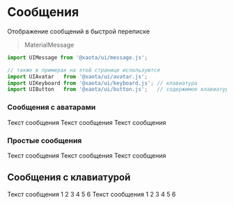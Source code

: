 # Сообщения
Отображение сообщений в быстрой переписке

> MaterialMessage

```javascript
import UIMessage from '@xaota/ui/message.js';

// также в примерах на этой странице используются
import UIAvatar   from '@xaota/ui/avatar.js';
import UIKeyboard from '@xaota/ui/keyboard.js'; // клавиатура
import UIButton   from '@xaota/ui/button.js';   // содержимое клавиатуры
```

### Сообщения с аватарами
<ui-html>
  <ui-message left>
    <ui-avatar slot="avatar" src="./content/avatar/avatar-6.jpg"></ui-avatar>
    Текст сообщения
  </ui-message>
  <ui-message>
    <ui-avatar slot="avatar" src="./content/avatar/avatar-6.jpg"></ui-avatar>
    Текст сообщения
  </ui-message>
  <ui-message right>
    <ui-avatar slot="avatar" src="./content/avatar/avatar-7.jpg"></ui-avatar>
    Текст сообщения
  </ui-message>
</ui-html>

### Простые сообщения
<ui-html>
  <ui-message left>Текст сообщения</ui-message>
  <ui-message>Текст сообщения</ui-message>
  <ui-message right>Текст сообщения</ui-message>
</ui-html>

## Сообщения с клавиатурой
<ui-html>
  <ui-message left>
    <ui-avatar slot="avatar" src="./content/avatar/avatar-6.jpg"></ui-avatar>
    Текст сообщения
    <ui-keyboard slot="markup">
      <ui-button>1</ui-button>
      <ui-button>2</ui-button>
      <ui-button>3</ui-button>
    </ui-keyboard>
    <ui-keyboard slot="markup">
      <ui-button>4</ui-button>
      <ui-button>5</ui-button>
    </ui-keyboard>
    <ui-keyboard slot="markup">
      <ui-button>6</ui-button>
    </ui-keyboard>
  </ui-message>
  <ui-message right>
    <ui-avatar slot="avatar" src="./content/avatar/avatar-6.jpg"></ui-avatar>
    Текст сообщения
    <ui-keyboard slot="markup">
      <ui-button>1</ui-button>
      <ui-button>2</ui-button>
      <ui-button>3</ui-button>
    </ui-keyboard>
    <ui-keyboard slot="markup">
      <ui-button>4</ui-button>
      <ui-button>5</ui-button>
    </ui-keyboard>
    <ui-keyboard slot="markup">
      <ui-button>6</ui-button>
    </ui-keyboard>
  </ui-message>
</ui-html>
